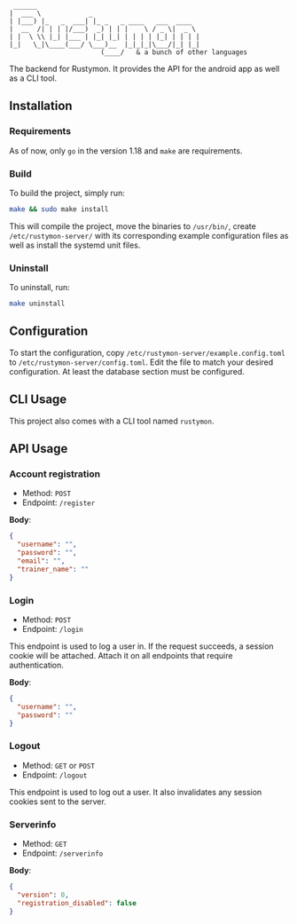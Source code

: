 ```
 ______
|  ___ \            _
| |___) |_   _  ___| |_ _   _ ____   ___  ____  
|  __  /| | | |/___)  _) | | |    \ / _ \|  _ \
| |  \ \\ |_| |___ | |_| |_| | | | | |_| | | | |
|_|   \_|\____(___/ \___)__  |_|_|_|\___/|_| |_|
                       (____/   & a bunch of other languages
```

The backend for Rustymon. It provides the API for the android app as well as a CLI tool. 

## Installation

### Requirements
As of now, only `go` in the version 1.18 and `make` are requirements.

### Build
To build the project, simply run:

```bash
make && sudo make install
```
This will compile the project, move the binaries to `/usr/bin/`, create `/etc/rustymon-server/` with its 
corresponding example configuration files as well as install the systemd unit files.

### Uninstall
To uninstall, run:
```bash
make uninstall
```

## Configuration
To start the configuration, copy `/etc/rustymon-server/example.config.toml` to `/etc/rustymon-server/config.toml`.
Edit the file to match your desired configuration. At least the database section must be configured.

## CLI Usage
This project also comes with a CLI tool named `rustymon`.

## API Usage

### Account registration
- Method: `POST`
- Endpoint: `/register`

**Body**:
```json
{
  "username": "",
  "password": "",
  "email": "",
  "trainer_name": ""
}
```

### Login
- Method: `POST`
- Endpoint: `/login`

This endpoint is used to log a user in. If the request succeeds, a session cookie will be attached.
Attach it on all endpoints that require authentication.

**Body**:
```json
{
  "username": "",
  "password": ""
}
```

### Logout
- Method: `GET` or `POST`
- Endpoint: `/logout`

This endpoint is used to log out a user. It also invalidates any session cookies sent to the server.

### Serverinfo
- Method: `GET`
- Endpoint: `/serverinfo`

**Body**:
```json
{
  "version": 0,
  "registration_disabled": false
}
```

